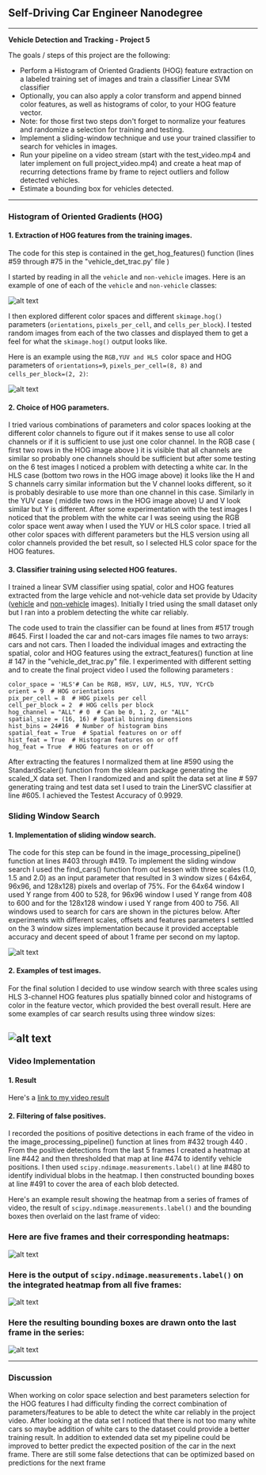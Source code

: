 ## Self-Driving Car Engineer Nanodegree

---

**Vehicle Detection and Tracking - Project 5**

The goals / steps of this project are the following:

* Perform a Histogram of Oriented Gradients (HOG) feature extraction on a labeled training set of images and train a classifier Linear SVM classifier
* Optionally, you can also apply a color transform and append binned color features, as well as histograms of color, to your HOG feature vector. 
* Note: for those first two steps don't forget to normalize your features and randomize a selection for training and testing.
* Implement a sliding-window technique and use your trained classifier to search for vehicles in images.
* Run your pipeline on a video stream (start with the test_video.mp4 and later implement on full project_video.mp4) and create a heat map of recurring detections frame by frame to reject outliers and follow detected vehicles.
* Estimate a bounding box for vehicles detected.

[//]: # "Image References"
[image1]: ./output_images/car_not_car.png
[image2]: ./output_images/HOG_example.jpg
[image3]: ./output_images/sliding_windows.jpg
[image4]: ./output_images/sliding_window.jpg
[image5]: ./output_images/bboxes_and_heat.jpg
[image6]: ./output_images/labels_map.jpg
[image7]: ./output_images/output_bboxes.jpg
[video1]: ./project_video_out.mp4



---


### Histogram of Oriented Gradients (HOG)

#### 1. Extraction of HOG features from the training images.

The code for this step is contained in the get_hog_features() function (lines #59 through #75 in the "vehicle_det_trac.py' file )

I started by reading in all the `vehicle` and `non-vehicle` images.  Here is an example of one of each of the `vehicle` and `non-vehicle` classes:

![alt text][image1]

I then explored different color spaces and different `skimage.hog()` parameters (`orientations`, `pixels_per_cell`, and `cells_per_block`).  I tested random images from each of the two classes and displayed them to get a feel for what the `skimage.hog()` output looks like.

Here is an example using the `RGB,YUV and HLS `color space and HOG parameters of `orientations=9`, `pixels_per_cell=(8, 8)` and `cells_per_block=(2, 2)`:


![alt text][image2]

#### 2. Choice of HOG parameters.

I tried various combinations of parameters and color spaces looking at the different color channels to figure out if it makes sense to use all color channels or if it is sufficient to use just one color channel. In the RGB case ( first two rows in the HOG image above ) it is visible that all channels are similar so probably one channels should be sufficient but after some testing on the 6 test images I noticed a problem with detecting a white car. In the HLS case (bottom two rows in the HOG image above) it looks like the H and S channels carry similar information but the V channel looks different, so it is probably desirable to use more than one channel in this case. Similarly in the YUV case ( middle two rows in the HOG image above)  U and V look similar but Y is different. After some experimentation with the test images I noticed that the problem with the white car I was seeing using the RGB color space went away when I used the YUV or HLS color space. I tried all other color spaces with different parameters but the HLS version using all color channels provided the bet result, so I selected HLS color space for the HOG features.

#### 3. Classifier training using selected HOG features.

I trained a linear SVM classifier using spatial, color and HOG features extracted from the large vehicle and not-vehicle  data set provide by Udacity ([vehicle](https://s3.amazonaws.com/udacity-sdc/Vehicle_Tracking/vehicles.zip) and [non-vehicle](https://s3.amazonaws.com/udacity-sdc/Vehicle_Tracking/non-vehicles.zip) images). Initially I tried using the small dataset only but I ran into a problem detecting the white car reliably. 

The code used to train the classifier can be found at lines from #517 trough #645. First I loaded  the car and not-cars images file names to two arrays: cars and not cars.  Then I loaded the individual images and extracting the spatial, color and HOG features using the extract_features() function at line # 147 in the "vehicle_det_trac.py" file. I experimented with different setting and to create the final project video I used the following parameters :

```
color_space = 'HLS'# Can be RGB, HSV, LUV, HLS, YUV, YCrCb
orient = 9  # HOG orientations
pix_per_cell = 8  # HOG pixels per cell
cell_per_block = 2  # HOG cells per block
hog_channel = "ALL" # 0  # Can be 0, 1, 2, or "ALL"
spatial_size = (16, 16) # Spatial binning dimensions
hist_bins = 24#16  # Number of histogram bins
spatial_feat = True  # Spatial features on or off
hist_feat = True  # Histogram features on or off
hog_feat = True  # HOG features on or off
```

After extracting the features I normalized them at line #590 using the StandardScaler() function from the sklearn package generating the scaled_X data set. Then I randomized and and split the data set at line # 597 generating traing and test data set I used to train the LinerSVC classifier at line #605. I achieved the Testest Accuracy of 0.9929. 

### Sliding Window Search

#### 1. Implementation of sliding window search.

The code for this step can be found in the image_processing_pipeline() function at lines #403 through #419.  To implement the sliding window search I used the find_cars() function from out lessen with three scales (1.0, 1.5 and 2.0) as an input parameter that resulted in 3 window sizes ( 64x64, 96x96, and 128x128) pixels and overlap of 75%. For the 64x64 window I used Y range from 400 to 528, for 96x96 window I used Y range from 408 to 600 and for the 128x128 window i used Y range from 400 to 756.  All windows used to search for cars are shown in the pictures below. After experiments with different scales, offsets and features parameters I settled on the 3 window sizes implementation because it provided acceptable accuracy and decent speed of about 1 frame per second on my laptop.

![alt text][image3]

#### 2. Examples of test images.

For the final solution I decided to use window search with three scales using HLS 3-channel HOG features plus spatially binned color and histograms of color in the feature vector, which provided the best overall result.  Here are some examples of car search results using three window sizes:

![alt text][image4]
---

### Video Implementation

#### 1. Result
Here's a [link to my video result](./project_video_out.mp4)


#### 2. Filtering of false positives.

I recorded the positions of positive detections in each frame of the video in the image_processing_pipeline() function at lines from #432 trough 440 .  From the positive detections from the last 5 frames  I created a heatmap at line #442 and then thresholded that map at line #474 to identify vehicle positions.  I then used `scipy.ndimage.measurements.label()` at line #480 to identify individual blobs in the heatmap.   I then constructed bounding boxes at line #491 to cover the area of each blob detected.  

Here's an example result showing the heatmap from a series of frames of video, the result of `scipy.ndimage.measurements.label()` and the bounding boxes then overlaid on the last frame of video:

### Here are five frames and their corresponding heatmaps:

![alt text][image5]

### Here is the output of `scipy.ndimage.measurements.label()` on the integrated heatmap from all five frames:
![alt text][image6]

### Here the resulting bounding boxes are drawn onto the last frame in the series:
![alt text][image7]



---

### Discussion

When working on color space selection and best parameters selection for the HOG features I had difficulty finding the correct combination of parameters/features to be able to detect the white car reliably in the project video.  After looking at the data set I noticed that there is not too many white cars so maybe addition of white cars to the dataset could provide a better training result. In addition to extended data set my pipeline could be improved to better predict the expected position of the car in the next frame.  There are still some false detections that can be optimized based on predictions for the next frame 

